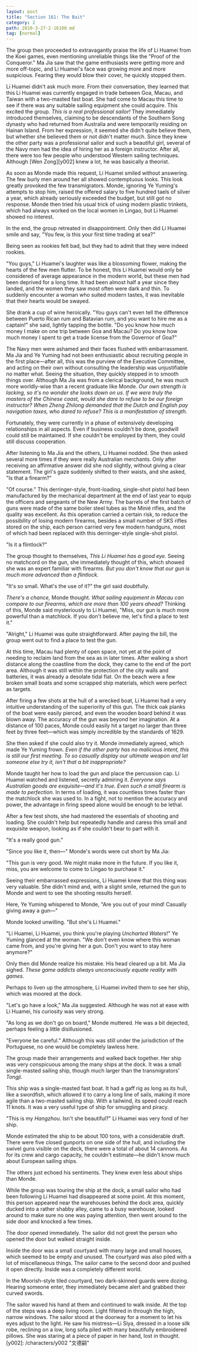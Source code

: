 ```yaml
---
layout: post
title: "Section 161: The Bait"
category: 2
path: 2010-3-27-2-16100.md
tag: [normal]
---
```


The group then proceeded to extravagantly praise the life of Li Huamei from the Koei games, even mentioning unreliable things like the "Proof of the Conqueror." Ma Jia saw that the game enthusiasts were getting more and more off-topic, and Li Huamei's face was growing more and more suspicious. Fearing they would blow their cover, he quickly stopped them.

Li Huamei didn't ask much more. From their conversation, they learned that this Li Huamei was currently engaged in trade between Goa, Macau, and Taiwan with a two-masted fast boat. She had come to Macau this time to see if there was any suitable sailing equipment she could acquire. This excited the group. *This is a real professional sailor!* They immediately introduced themselves, claiming to be descendants of the Southern Song dynasty who had returned from Australia and were temporarily residing on Hainan Island. From her expression, it seemed she didn't quite believe them, but whether she believed them or not didn't matter much. Since they knew the other party was a professional sailor and such a beautiful girl, several of the Navy men had the idea of hiring her as a foreign instructor. After all, there were too few people who understood Western sailing techniques. Although [Wen Zong][y002] knew a lot, he was basically a theorist.

As soon as Monde made this request, Li Huamei smiled without answering. The few burly men around her all showed contemptuous looks. This look greatly provoked the few transmigrators. Monde, ignoring Ye Yuming's attempts to stop him, raised the offered salary to five hundred taels of silver a year, which already seriously exceeded the budget, but still got no response. Monde then tried his usual trick of using modern plastic trinkets, which had always worked on the local women in Lingao, but Li Huamei showed no interest.

In the end, the group retreated in disappointment. Only then did Li Huamei smile and say, "You few, is this your first time trading at sea?"

Being seen as rookies felt bad, but they had to admit that they were indeed rookies.

"You guys," Li Huamei's laughter was like a blossoming flower, making the hearts of the few men flutter. To be honest, this Li Huamei would only be considered of average appearance in the modern world, but these men had been deprived for a long time. It had been almost half a year since they landed, and the women they saw most often were dark and thin. To suddenly encounter a woman who suited modern tastes, it was inevitable that their hearts would be swayed.

She drank a cup of wine heroically. "You guys can't even tell the difference between Puerto Rican rum and Batavian rum, and you want to hire me as a captain!" she said, lightly tapping the bottle. "Do you know how much money I make on one trip between Goa and Macau? Do you know how much money I spent to get a trade license from the Governor of Goa?"

The Navy men were ashamed and their faces flushed with embarrassment. Ma Jia and Ye Yuming had not been enthusiastic about recruiting people in the first place—after all, this was the purview of the Executive Committee, and acting on their own without consulting the leadership was unjustifiable no matter what. Seeing the situation, they quickly stepped in to smooth things over. Although Ma Jia was from a clerical background, he was much more worldly-wise than a recent graduate like Monde. *Our own strength is lacking, so it's no wonder she looks down on us. If we were truly the masters of the Chinese coast, would she dare to refuse to be our foreign instructor? When Zheng Zhilong demanded that the Dutch and English pay navigation taxes, who dared to refuse? This is a manifestation of strength.*

Fortunately, they were currently in a phase of extensively developing relationships in all aspects. Even if business couldn't be done, goodwill could still be maintained. If she couldn't be employed by them, they could still discuss cooperation.

After listening to Ma Jia and the others, Li Huamei nodded. She then asked several more times if they were really Australian merchants. Only after receiving an affirmative answer did she nod slightly, without giving a clear statement. The girl's gaze suddenly shifted to their waists, and she asked, "Is that a firearm?"

"Of course." This derringer-style, front-loading, single-shot pistol had been manufactured by the mechanical department at the end of last year to equip the officers and sergeants of the New Army. The barrels of the first batch of guns were made of the same boiler steel tubes as the Minié rifles, and the quality was excellent. As this operation carried a certain risk, to reduce the possibility of losing modern firearms, besides a small number of SKS rifles stored on the ship, each person carried very few modern handguns, most of which had been replaced with this derringer-style single-shot pistol.

"Is it a flintlock?"

The group thought to themselves, *This Li Huamei has a good eye.* Seeing no matchcord on the gun, she immediately thought of this, which showed she was an expert familiar with firearms. *But you don't know that our gun is much more advanced than a flintlock.*

"It's so small. What's the use of it?" the girl said doubtfully.

*There's a chance,* Monde thought. *What sailing equipment in Macau can compare to our firearms, which are more than 100 years ahead?* Thinking of this, Monde said mysteriously to Li Huamei, "Miss, our gun is much more powerful than a matchlock. If you don't believe me, let's find a place to test it."

"Alright," Li Huamei was quite straightforward. After paying the bill, the group went out to find a place to test the gun.

At this time, Macau had plenty of open space, not yet at the point of needing to reclaim land from the sea as in later times. After walking a short distance along the coastline from the dock, they came to the end of the port area. Although it was still within the protection of the city walls and batteries, it was already a desolate tidal flat. On the beach were a few broken small boats and some scrapped ship materials, which were perfect as targets.

After firing a few shots at the hull of a wrecked boat, Li Huamei had a very intuitive understanding of the superiority of this gun. The thick oak planks of the boat were easily pierced, and even the wooden board behind it was blown away. The accuracy of the gun was beyond her imagination. At a distance of 100 paces, Monde could easily hit a target no larger than three feet by three feet—which was simply incredible by the standards of 1629.

She then asked if she could also try it. Monde immediately agreed, which made Ye Yuming frown. *Even if the other party has no malicious intent, this is still our first meeting. To so casually display our ultimate weapon and let someone else try it, isn't that a bit inappropriate?*

Monde taught her how to load the gun and place the percussion cap. Li Huamei watched and listened, secretly admiring it. *Everyone says Australian goods are exquisite—and it's true. Even such a small firearm is made to perfection.* In terms of loading, it was countless times faster than the matchlock she was used to. In a fight, not to mention the accuracy and power, the advantage in firing speed alone would be enough to be lethal.

After a few test shots, she had mastered the essentials of shooting and loading. She couldn't help but repeatedly handle and caress this small and exquisite weapon, looking as if she couldn't bear to part with it.

"It's a really good gun."

"Since you like it, then—" Monde's words were cut short by Ma Jia:

"This gun is very good. We might make more in the future. If you like it, miss, you are welcome to come to Lingao to purchase it."

Seeing their embarrassed expressions, Li Huamei knew that this thing was very valuable. She didn't mind and, with a slight smile, returned the gun to Monde and went to see the shooting results herself.

Here, Ye Yuming whispered to Monde, "Are you out of your mind! Casually giving away a gun—"

Monde looked unwilling. "But she's Li Huamei."

"Li Huamei, Li Huamei, you think you're playing *Uncharted Waters*!" Ye Yuming glanced at the woman. "We don't even know where this woman came from, and you're giving her a gun. Don't you want to stay here anymore?"

Only then did Monde realize his mistake. His head cleared up a bit. Ma Jia sighed. *These game addicts always unconsciously equate reality with games.*

Perhaps to liven up the atmosphere, Li Huamei invited them to see her ship, which was moored at the dock.

"Let's go have a look," Ma Jia suggested. Although he was not at ease with Li Huamei, his curiosity was very strong.

"As long as we don't go on board," Monde muttered. He was a bit dejected, perhaps feeling a little disillusioned.

"Everyone be careful." Although this was still under the jurisdiction of the Portuguese, no one would be completely lawless here.

The group made their arrangements and walked back together. Her ship was very conspicuous among the many ships at the dock. It was a small single-masted sailing ship, though much larger than the transmigrators' *Tongji*.

This ship was a single-masted fast boat. It had a gaff rig as long as its hull, like a swordfish, which allowed it to carry a long line of sails, making it more agile than a two-masted sailing ship. With a tailwind, its speed could reach 11 knots. It was a very useful type of ship for smuggling and piracy.

"This is my *Hangzhou*. Isn't she beautiful?" Li Huamei was very fond of her ship.

Monde estimated the ship to be about 100 tons, with a considerable draft. There were five closed gunports on one side of the hull, and including the swivel guns visible on the deck, there were a total of about 14 cannons. As for its crew and cargo capacity, he couldn't estimate—he didn't know much about European sailing ships.

The others just echoed his sentiments. They knew even less about ships than Monde.

While the group was touring the ship at the dock, a small sailor who had been following Li Huamei had disappeared at some point. At this moment, this person appeared near the warehouses behind the dock area, quickly ducked into a rather shabby alley, came to a busy warehouse, looked around to make sure no one was paying attention, then went around to the side door and knocked a few times.

The door opened immediately. The sailor did not greet the person who opened the door but walked straight inside.

Inside the door was a small courtyard with many large and small houses, which seemed to be empty and unused. The courtyard was also piled with a lot of miscellaneous things. The sailor came to the second door and pushed it open directly. Inside was a completely different world.

In the Moorish-style tiled courtyard, two dark-skinned guards were dozing. Hearing someone enter, they immediately became alert and grabbed their curved swords.

The sailor waved his hand at them and continued to walk inside. At the top of the steps was a deep living room. Light filtered in through the high, narrow windows. The sailor stood at the doorway for a moment to let his eyes adjust to the light. He saw his mistress—Li Siya, dressed in a loose silk robe, reclining on a low, long sofa piled with many beautifully embroidered pillows. She was staring at a piece of paper in her hand, lost in thought.
[y002]: /characters/y002 "文德嗣"